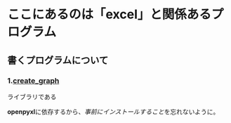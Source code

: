 # ここにあるのは「excel」と関係あるプログラム
## 書くプログラムについて
### 1.[create_graph](create_graph.py)
ライブラリである</p>
**openpyxl**に依存するから、*事前にインストールすること*を忘れないように。
